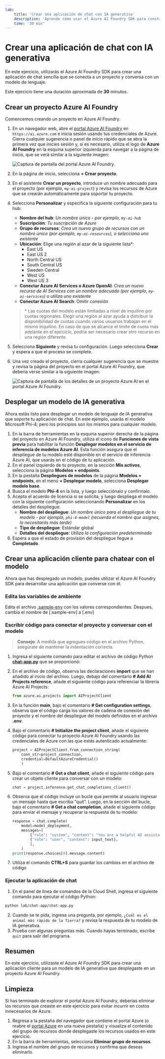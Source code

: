 ```yaml
---
lab:
    title: 'Crear una aplicación de chat con IA generativa'
    description: 'Aprende cómo usar el Azure AI Foundry SDK para construir una aplicación que se conecta a tu proyecto y conversa con un modelo de lenguaje.'
    time: '30 min'
---
```


# Crear una aplicación de chat con IA generativa

En este ejercicio, utilizarás el Azure AI Foundry SDK para crear una aplicación de chat sencilla que se conecta a un proyecto y conversa con un modelo de lenguaje.

Este ejercicio tiene una duración aproximada de **30** minutos.

## Crear un proyecto Azure AI Foundry

Comencemos creando un proyecto en Azure AI Foundry.

1. En un navegador web, abre el [portal Azure AI Foundry](https://ai.azure.com) en `https://ai.azure.com` e inicia sesión usando tus credenciales de Azure. Cierra cualquier sugerencia o panel de inicio rápido que se abra la primera vez que inicies sesión y, si es necesario, utiliza el logo de **Azure AI Foundry** en la esquina superior izquierda para navegar a la página de inicio, que se verá similar a la siguiente imagen:

    ![Captura de pantalla del portal Azure AI Foundry.](./media/ai-foundry-home.png)

2. En la página de inicio, selecciona **+ Crear proyecto**.
3. En el asistente **Crear un proyecto**, introduce un nombre adecuado para el proyecto (por ejemplo, `my-ai-project`) y revisa los recursos de Azure que se crearán automáticamente para soportar tu proyecto.
4. Selecciona **Personalizar** y especifica la siguiente configuración para tu hub:
    - **Nombre del hub**: *Un nombre único - por ejemplo, `my-ai-hub`*
    - **Suscripción**: *Tu suscripción de Azure*
    - **Grupo de recursos**: *Crea un nuevo grupo de recursos con un nombre único (por ejemplo, `my-ai-resources`), o selecciona uno existente*
    - **Ubicación**: Elige una región al azar de la siguiente lista\*:
        - East US
        - East US 2
        - North Central US
        - South Central US
        - Sweden Central
        - West US
        - West US 3
    - **Conectar Azure AI Services o Azure OpenAI**: *Crea un nuevo recurso de AI Services con un nombre adecuado (por ejemplo, `my-ai-services`) o utiliza uno existente*
    - **Conectar Azure AI Search**: Omitir conexión

    > \* Las cuotas del modelo están limitadas a nivel de inquilino por cuotas regionales. Elegir una región al azar ayuda a distribuir la disponibilidad de cuotas cuando varios usuarios trabajan en el mismo inquilino. En caso de que se alcance el límite de cuota más adelante en el ejercicio, podría ser necesario crear otro recurso en una región diferente.

5. Selecciona **Siguiente** y revisa tu configuración. Luego selecciona **Crear** y espera a que el proceso se complete.
6. Una vez creado el proyecto, cierra cualquier sugerencia que se muestre y revisa la página del proyecto en el portal Azure AI Foundry, que debería verse similar a la siguiente imagen:

    ![Captura de pantalla de los detalles de un proyecto Azure AI en el portal Azure AI Foundry.](./media/ai-foundry-project.png)

## Desplegar un modelo de IA generativa

Ahora estás listo para desplegar un modelo de lenguaje de IA generativa que soporte tu aplicación de chat. En este ejemplo, usarás el modelo Microsoft Phi-4; pero los principios son los mismos para cualquier modelo.

1. En la barra de herramientas en la esquina superior derecha de la página del proyecto en Azure AI Foundry, utiliza el icono de **Funciones de vista previa** para habilitar la función **Desplegar modelos en el servicio de inferencia de modelos Azure AI**. Esta función asegura que el despliegue de tu modelo esté disponible en el servicio de inferencia Azure AI, que usarás en el código de tu aplicación.
2. En el panel izquierdo de tu proyecto, en la sección **Mis activos**, selecciona la página **Modelos + endpoints**.
3. En la pestaña **Despliegues de modelos** de la página **Modelos + endpoints**, en el menú **+ Desplegar modelo**, selecciona **Desplegar modelo base**.
4. Busca el modelo **Phi-4** en la lista, y luego selecciónalo y confírmalo.
5. Acepta el acuerdo de licencia si se solicita, y luego despliega el modelo con la siguiente configuración seleccionando **Personalizar** en los detalles del despliegue:
    - **Nombre del despliegue**: *Un nombre único para el despliegue de tu modelo - por ejemplo, `phi-4-model` (recuerda el nombre que asignes, lo necesitarás más tarde)*
    - **Tipo de despliegue**: Estándar global
    - **Detalles del despliegue**: *Utiliza la configuración predeterminada*
6. Espera a que el estado de provisión del despliegue llegue a **Completado**.

## Crear una aplicación cliente para chatear con el modelo

Ahora que has desplegado un modelo, puedes utilizar el Azure AI Foundry SDK para desarrollar una aplicación que converse con él.

### Edita las variables de ambiente
Edita el archivo [.sample-env](../lab/chat-app/.sample-env) con los valores correspondientes.
Despues, cambia el nombre de [.sample-env] a [.env]

### Escribir código para conectar el proyecto y conversar con el modelo

> **Consejo**: A medida que agregues código en el archivo Python, asegúrate de mantener la indentación correcta.

1. Ingresa el siguiente comando para editar el archivo de código Python [**chat-app.py**](../lab/chat-app/chat-app.py) que se proporcionó:


2. En el archivo de código, observa las declaraciones **import** que se han añadido al inicio del archivo. Luego, debajo del comentario **# Add AI Projects reference**, añade el siguiente código para referenciar la librería Azure AI Projects:

    ```python
   from azure.ai.projects import AIProjectClient
    ```

3. En la función **main**, bajo el comentario **# Get configuration settings**, observa que el código carga los valores de cadena de conexión del proyecto y el nombre del despliegue del modelo definidos en el archivo **.env**.
4. Bajo el comentario **# Initialize the project client**, añade el siguiente código para conectar tu proyecto Azure AI Foundry usando las credenciales de Azure con las que estás autenticado actualmente:

    ```python
   project = AIProjectClient.from_connection_string(
        conn_str=project_connection,
        credential=DefaultAzureCredential()
        )
    ```
    
5. Bajo el comentario **# Get a chat client**, añade el siguiente código para crear un objeto cliente para conversar con un modelo:

    ```python
   chat = project.inference.get_chat_completions_client()
    ```

6. Observa que el código incluye un bucle que permite al usuario ingresar un mensaje hasta que escriba "quit". Luego, en la sección del bucle, bajo el comentario **# Get a chat completion**, añade el siguiente código para enviar el mensaje y recuperar la respuesta de tu modelo:

    ```python
   response = chat.complete(
        model=model_deployment,
        messages=[
            {"role": "system", "content": "You are a helpful AI assistant that answers questions."},
            {"role": "user", "content": input_text},
            ],
        )
   print(response.choices[0].message.content)
    ```

7. Utiliza el comando **CTRL+S** para guardar los cambios en el archivo de código 

### Ejecutar la aplicación de chat

1. En el panel de línea de comandos de la Cloud Shell, ingresa el siguiente comando para ejecutar el código Python:

```bash
python lab/chat-app/chat-app.py
```

2. Cuando se te pida, ingresa una pregunta, por ejemplo, `¿Cuál es el animal más rápido de la Tierra?` y revisa la respuesta de tu modelo de IA generativa.
3. Prueba con algunas preguntas más. Cuando hayas terminado, escribe `quit` para salir del programa.

## Resumen

En este ejercicio, utilizaste el Azure AI Foundry SDK para crear una aplicación cliente para un modelo de IA generativa que desplegaste en un proyecto Azure AI Foundry.

## Limpieza

Si has terminado de explorar el portal Azure AI Foundry, deberías eliminar los recursos que creaste en este ejercicio para evitar incurrir en costos innecesarios de Azure.

1. Regresa a la pestaña del navegador que contiene el portal Azure (o reabre el [portal Azure](https://portal.azure.com) en una nueva pestaña) y visualiza el contenido del grupo de recursos donde desplegaste los recursos usados en este ejercicio.
2. En la barra de herramientas, selecciona **Eliminar grupo de recursos**.
3. Ingresa el nombre del grupo de recursos y confirma que deseas eliminarlo.